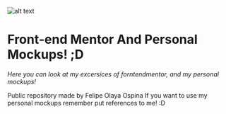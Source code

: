 ![alt text](https://res.cloudinary.com/practicaldev/image/fetch/s--U6E1tTP8--/c_fill,f_auto,fl_progressive,h_320,q_auto,w_320/https://dev-to-uploads.s3.amazonaws.com/uploads/organization/profile_image/1390/f6c7428b-c890-4c97-a586-352a887caad6.png)
# Front-end Mentor And Personal Mockups! ;D
*Here you can look at my excersices of forntendmentor, and my personal mockups!*

Public repository made by Felipe Olaya Ospina
If you want to use my personal mockups remember put references to me! :D
